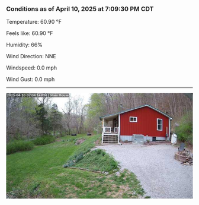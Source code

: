 ### Conditions as of April 10, 2025 at 7:09:30 PM CDT 

Temperature: 60.90 &deg;F

Feels like: 60.90 &deg;F

Humidity: 66%

Wind Direction: NNE

Windspeed: 0.0 mph

Wind Gust: 0.0 mph

---

<img src="./images/latest.jpeg"/>

